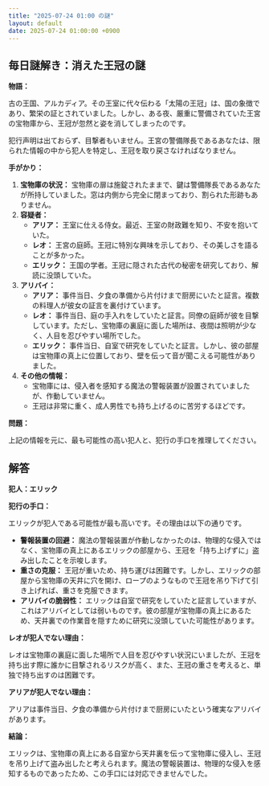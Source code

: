 ```yaml
---
title: "2025-07-24 01:00 の謎"
layout: default
date: 2025-07-24 01:00:00 +0900
---
```

## 毎日謎解き：消えた王冠の謎

**物語：**

古の王国、アルカディア。その王室に代々伝わる「太陽の王冠」は、国の象徴であり、繁栄の証とされていました。しかし、ある夜、厳重に警備されていた王宮の宝物庫から、王冠が忽然と姿を消してしまったのです。

犯行声明は出ておらず、目撃者もいません。王宮の警備隊長であるあなたは、限られた情報の中から犯人を特定し、王冠を取り戻さなければなりません。

**手がかり：**

1.  **宝物庫の状況：** 宝物庫の扉は施錠されたままで、鍵は警備隊長であるあなたが所持していました。窓は内側から完全に閉まっており、割られた形跡もありません。
2.  **容疑者：**
    *   **アリア：** 王室に仕える侍女。最近、王室の財政難を知り、不安を抱いていた。
    *   **レオ：** 王宮の庭師。王冠に特別な興味を示しており、その美しさを語ることが多かった。
    *   **エリック：** 王国の学者。王冠に隠された古代の秘密を研究しており、解読に没頭していた。
3.  **アリバイ：**
    *   **アリア：** 事件当日、夕食の準備から片付けまで厨房にいたと証言。複数の料理人が彼女の証言を裏付けています。
    *   **レオ：** 事件当日、庭の手入れをしていたと証言。同僚の庭師が彼を目撃しています。ただし、宝物庫の裏庭に面した場所は、夜間は照明が少なく、人目を忍びやすい場所でした。
    *   **エリック：** 事件当日、自室で研究をしていたと証言。しかし、彼の部屋は宝物庫の真上に位置しており、壁を伝って音が聞こえる可能性がありました。
4.  **その他の情報：**
    *   宝物庫には、侵入者を感知する魔法の警報装置が設置されていましたが、作動していません。
    *   王冠は非常に重く、成人男性でも持ち上げるのに苦労するほどです。

**問題：**

上記の情報を元に、最も可能性の高い犯人と、犯行の手口を推理してください。

## 解答

**犯人：エリック**

**犯行の手口：**

エリックが犯人である可能性が最も高いです。その理由は以下の通りです。

*   **警報装置の回避：** 魔法の警報装置が作動しなかったのは、物理的な侵入ではなく、宝物庫の真上にあるエリックの部屋から、王冠を「持ち上げずに」盗み出したことを示唆します。
*   **重さの克服：** 王冠が重いため、持ち運びは困難です。しかし、エリックの部屋から宝物庫の天井に穴を開け、ロープのようなもので王冠を吊り下げて引き上げれば、重さを克服できます。
*   **アリバイの脆弱性：** エリックは自室で研究をしていたと証言していますが、これはアリバイとしては弱いものです。彼の部屋が宝物庫の真上にあるため、天井裏での作業音を隠すために研究に没頭していた可能性があります。

**レオが犯人でない理由：**

レオは宝物庫の裏庭に面した場所で人目を忍びやすい状況にいましたが、王冠を持ち出す際に誰かに目撃されるリスクが高く、また、王冠の重さを考えると、単独で持ち出すのは困難です。

**アリアが犯人でない理由：**

アリアは事件当日、夕食の準備から片付けまで厨房にいたという確実なアリバイがあります。

**結論：**

エリックは、宝物庫の真上にある自室から天井裏を伝って宝物庫に侵入し、王冠を吊り上げて盗み出したと考えられます。魔法の警報装置は、物理的な侵入を感知するものであったため、この手口には対応できませんでした。
